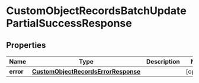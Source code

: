 

# CustomObjectRecordsBatchUpdatePartialSuccessResponse


## Properties

| Name | Type | Description | Notes |
|------------ | ------------- | ------------- | -------------|
|**error** | [**CustomObjectRecordsErrorResponse**](CustomObjectRecordsErrorResponse.md) |  |  [optional] |



